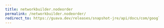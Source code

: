```yaml
---
title: networkbuilder.nodeorder
permalink: /networkbuilder.nodeorder/
redirect_to: https://guava.dev/releases/snapshot-jre/api/docs/com/google/common/graph/NetworkBuilder.html#nodeOrder-com.google.common.graph.ElementOrder-
---
```

